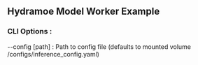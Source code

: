 ## Hydramoe Model Worker Example 

### CLI Options :

--config [path] : Path to config file (defaults to mounted volume /configs/inference_config.yaml)